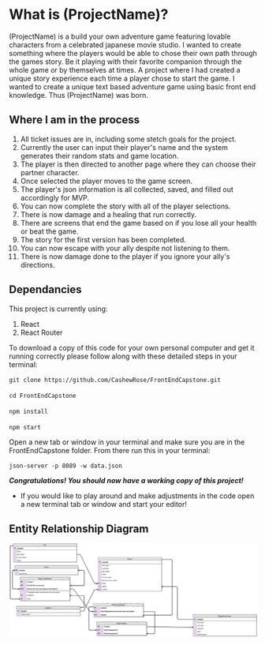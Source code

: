 # What is (ProjectName)?

(ProjectName) is a build your own adventure game featuring lovable characters from a celebrated japanese movie studio. I wanted to create something where the players would be able to chose their own path through the games story. Be it playing with their favorite companion through the whole game or by themselves at times. A project where I had created a unique story experience each time a player chose to start the game. I wanted to create a unique text based adventure game using basic front end knowledge. Thus (ProjectName) was born.

## Where I am in the process
1. All ticket issues are in, including some stetch goals for the project.
1. Currently the user can input their player's name and the system generates their random stats and game location.
1. The player is then directed to another page where they can choose their partner character.
1. Once selected the player moves to the game screen.
1. The player's json information is all collected, saved, and filled out accordingly for MVP.
1. You can now complete the story with all of the player selections.
1. There is now damage and a healing that run correctly.
1. There are screens that end the game based on if you lose all your health or beat the game.
1. The story for the first version has been completed.
1. You can now escape with your ally despite not listening to them.
1. There is now damage done to the player if you ignore your ally's directions.

## Dependancies
This project is currently using:
1. React
1. React Router

To download a copy of this code for your own personal computer and get it running correctly please follow along with these detailed steps in your terminal:
 
```
git clone https://github.com/CashewRose/FrontEndCapstone.git

cd FrontEndCapstone

npm install

npm start
```
Open a new tab  or window in your terminal and make sure you are in the FrontEndCapstone folder. From there run this in your terminal:

```
json-server -p 8089 -w data.json
```

<em><strong>Congratulations! You should now have a working copy of this project! </strong></em>

- If you would like to play around and make adjustments in the code open a new terminal tab or window and start your editor! 




## Entity Relationship Diagram
![](./ERD.png)
